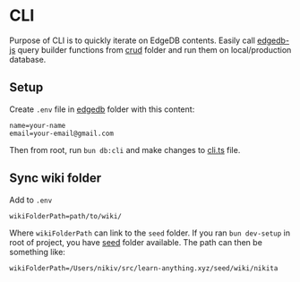 # CLI

Purpose of CLI is to quickly iterate on EdgeDB contents. Easily call [edgedb-js](https://github.com/edgedb/edgedb-js) query builder functions from [crud](../crud) folder and run them on local/production database.

## Setup

Create `.env` file in [edgedb](../) folder with this content:

```
name=your-name
email=your-email@gmail.com
```

Then from root, run `bun db:cli` and make changes to [cli.ts](cli.ts) file.

## Sync wiki folder

Add to `.env`

```
wikiFolderPath=path/to/wiki/
```

Where `wikiFolderPath` can link to the `seed` folder. If you ran `bun dev-setup` in root of project, you have [seed](https://github.com/learn-anything/seed) folder available. The path can then be something like:

```
wikiFolderPath=/Users/nikiv/src/learn-anything.xyz/seed/wiki/nikita
```
